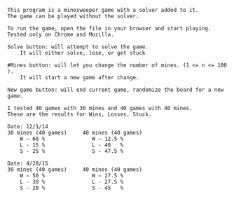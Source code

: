     This program is a minesweeper game with a solver added to it.
    The game can be played without the solver.

    To run the game, open the file in your browser and start playing.
    Tested only on Chrome and Mozilla. 

    Solve button: will attempt to solve the game. 
        It will either solve, lose, or get stuck

    #Mines button: will let you change the number of mines. (1 <= n <= 100 ).
        It will start a new game after change.

    New game button: will end current game, randomize the board for a new game. 

    I tested 40 games with 30 mines and 40 games with 40 mines. 
    These are the results for Wins, Losses, Stuck. 

	Date: 12/1/14
    30 mines (40 games)     40 mines (40 games)
        W – 60 %               W – 12.5 %
        L - 15 %               L - 40   %
        S - 25 %               S - 47.5 %
		
	Date: 4/28/15
    30 mines (40 games)     40 mines (40 games)
        W – 50 %               W – 27.5 %
        L - 30 %               L - 27.5 %
        S - 20 %               S - 45   %
		
	
